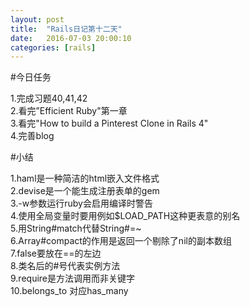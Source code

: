 ```yaml
---
layout: post
title:  "Rails日记第十二天"
date:   2016-07-03 20:00:10
categories: [rails]
---
```


#今日任务

1.完成习题40,41,42  
2.看完”Efficient Ruby"第一章  
3.看完"How to build a Pinterest Clone in Rails 4"  
4.完善blog  

#小结

1.haml是一种简洁的html嵌入文件格式  
2.devise是一个能生成注册表单的gem  
3.-w参数运行ruby会启用编译时警告  
4.使用全局变量时要用例如$LOAD_PATH这种更表意的别名  
5.用String#match代替String#=~  
6.Array#compact的作用是返回一个剔除了nil的副本数组  
7.false要放在==的左边  
8.类名后的#号代表实例方法  
9.require是方法调用而非关键字  
10.belongs_to 对应has\_many  
